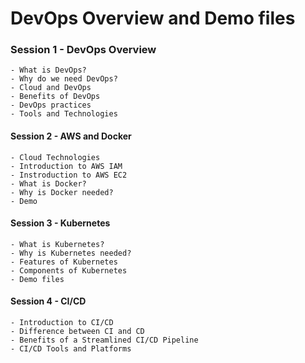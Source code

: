 # DevOps Overview and Demo files

### Session 1 - DevOps Overview
    - What is DevOps?
    - Why do we need DevOps?
    - Cloud and DevOps
    - Benefits of DevOps
    - DevOps practices 
    - Tools and Technologies

#### Session 2 - AWS and Docker
    - Cloud Technologies
    - Introduction to AWS IAM
    - Instroduction to AWS EC2
    - What is Docker?
    - Why is Docker needed?
    - Demo

#### Session 3 - Kubernetes
    - What is Kubernetes?
    - Why is Kubernetes needed?
    - Features of Kubernetes
    - Components of Kubernetes
    - Demo files

#### Session 4 - CI/CD
    - Introduction to CI/CD
    - Difference between CI and CD
    - Benefits of a Streamlined CI/CD Pipeline
    - CI/CD Tools and Platforms